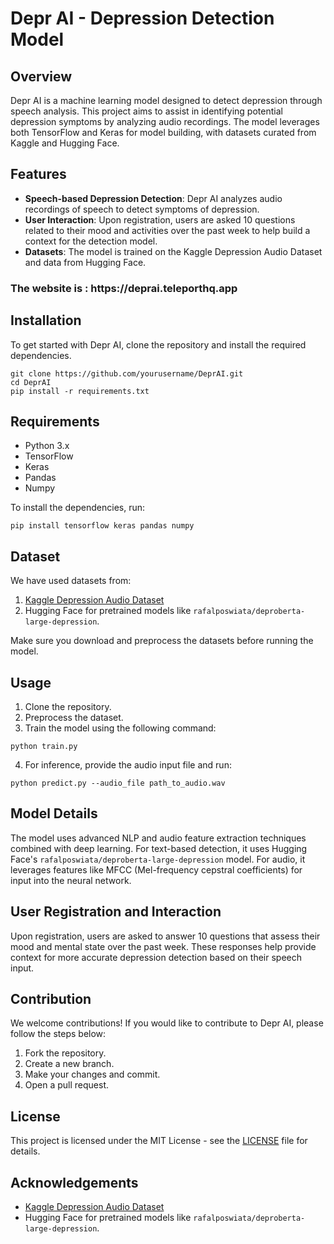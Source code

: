 
<!DOCTYPE html>
<html lang="en">
<head>
    <meta charset="UTF-8">
    <meta name="viewport" content="width=device-width, initial-scale=1.0">
</head>
<body>

<h1>Depr AI - Depression Detection Model</h1>

<h2>Overview</h2>
<p>Depr AI is a machine learning model designed to detect depression through speech analysis. This project aims to assist in identifying potential depression symptoms by analyzing audio recordings. The model leverages both TensorFlow and Keras for model building, with datasets curated from Kaggle and Hugging Face.</p>

<h2>Features</h2>
<ul>
    <li><strong>Speech-based Depression Detection</strong>: Depr AI analyzes audio recordings of speech to detect symptoms of depression.</li>
    <li><strong>User Interaction</strong>: Upon registration, users are asked 10 questions related to their mood and activities over the past week to help build a context for the detection model.</li>
    <li><strong>Datasets</strong>: The model is trained on the Kaggle Depression Audio Dataset and data from Hugging Face.</li>
</ul>
<h3>The website is : https://deprai.teleporthq.app</h3>
<h2>Installation</h2>
<p>To get started with Depr AI, clone the repository and install the required dependencies.</p>

<pre><code>git clone https://github.com/yourusername/DeprAI.git
cd DeprAI
pip install -r requirements.txt
</code></pre>

<h2>Requirements</h2>
<ul>
    <li>Python 3.x</li>
    <li>TensorFlow</li>
    <li>Keras</li>
    <li>Pandas</li>
    <li>Numpy</li>
</ul>

<p>To install the dependencies, run:</p>

<pre><code>pip install tensorflow keras pandas numpy
</code></pre>

<h2>Dataset</h2>
<p>We have used datasets from:</p>
<ol>
    <li><a href="https://www.kaggle.com/xyz">Kaggle Depression Audio Dataset</a></li>
    <li>Hugging Face for pretrained models like <code>rafalposwiata/deproberta-large-depression</code>.</li>
</ol>

<p>Make sure you download and preprocess the datasets before running the model.</p>
<h2>Usage</h2>
<ol>
    <li>Clone the repository.</li>
    <li>Preprocess the dataset.</li>
    <li>Train the model using the following command:</li>
</ol>

<pre><code>python train.py
</code></pre>

<ol start="4">
    <li>For inference, provide the audio input file and run:</li>
</ol>

<pre><code>python predict.py --audio_file path_to_audio.wav
</code></pre>

<h2>Model Details</h2>
<p>The model uses advanced NLP and audio feature extraction techniques combined with deep learning. For text-based detection, it uses Hugging Face's <code>rafalposwiata/deproberta-large-depression</code> model. For audio, it leverages features like MFCC (Mel-frequency cepstral coefficients) for input into the neural network.</p>

<h2>User Registration and Interaction</h2>
<p>Upon registration, users are asked to answer 10 questions that assess their mood and mental state over the past week. These responses help provide context for more accurate depression detection based on their speech input.</p>

<h2>Contribution</h2>
<p>We welcome contributions! If you would like to contribute to Depr AI, please follow the steps below:</p>
<ol>
    <li>Fork the repository.</li>
    <li>Create a new branch.</li>
    <li>Make your changes and commit.</li>
    <li>Open a pull request.</li>
</ol>

<h2>License</h2>
<p>This project is licensed under the MIT License - see the <a href="LICENSE">LICENSE</a> file for details.</p>

<h2>Acknowledgements</h2>
<ul>
    <li><a href="https://www.kaggle.com/xyz">Kaggle Depression Audio Dataset</a></li>
    <li>Hugging Face for pretrained models like <code>rafalposwiata/deproberta-large-depression</code>.</li>
</ul>

</body>
</html>
